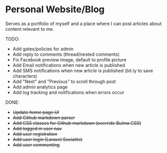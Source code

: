 # Personal Website/Blog

Serves as a portfolio of myself and a place where I can post articles about content relevant to me.

TODO:

* Add gates/policies for admin
* Add reply to comments (thread/nested comments)
* Fix Facebook preview image, default to profile picture
* Add Email notifications when new article is published
* Add SMS notifications when new article is published (bit.ly to save characters)
* Add "Next" and "Previous" to scroll through post
* Add admin analytics page
* Add log tracking and notifications when errors occur

DONE:

* ~~Update home page UI~~
* ~~Add Github markdown parser~~
* ~~Add CSS classes for Github markdown (override Bulma CSS)~~
* ~~Add logged in user nav~~
* ~~Add user registration~~
* ~~Add user login (Laravel Socialite)~~
* ~~Add user commenting~~
